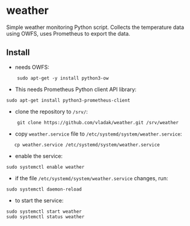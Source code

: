 # weather

Simple weather monitoring Python script. Collects the temperature data using
OWFS, uses Prometheus to export the data.

## Install

- needs OWFS:
```
    sudo apt-get -y install python3-ow
```
- This needs Prometheus Python client API library:
```
sudo apt-get install python3-prometheus-client
```
- clone the repository to `/srv/`:
```
    git clone https://github.com/vladak/weather.git /srv/weather
```
- copy `weather.service` file to `/etc/systemd/system/weather.service`:
```
   cp weather.service /etc/systemd/system/weather.service
```
- enable the service:
```
sudo systemctl enable weather
```
- if the file `/etc/systemd/system/weather.service` changes, run:
```
sudo systemctl daemon-reload
```
- to start the service:
```
sudo systemctl start weather
sudo systemctl status weather
```
